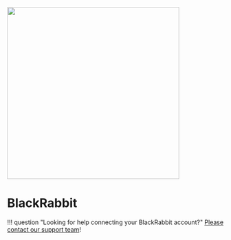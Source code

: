 <img src="https://static.openfintech.io/payment_providers/blackrabbit/logo.png?w=400" width="400px" >

# BlackRabbit

!!! question "Looking for help connecting your BlackRabbit account?"
    <!--email_off-->[Please contact our support team](mailto:{{custom.support_email}})<!--/email_off-->!
